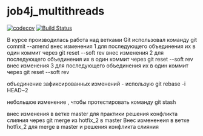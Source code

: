 # job4j_multithreads
[![codecov](https://codecov.io/gh/studentjob4j/job4j_multithreads/branch/master/graph/badge.svg?token=VGBV86PVZY)](https://codecov.io/gh/studentjob4j/job4j_multithreads)
[![Build Status](https://travis-ci.com/studentjob4j/job4j_multithreads.svg?branch=master)](https://travis-ci.com/studentjob4j/job4j_multithreads)

В курсе производилась работа над ветками Git
использовал команду git commit --amend
внес изменения 1 для последующего объединения их в один коммит через git reset --soft rev
внес изменения 2 для последующего объединения их в один коммит через git reset --soft rev
внес изменения 3 для последующего объединения их в один коммит через git reset --soft rev

объединение зафиксированных изменений - использую git rebase -i HEAD~2

небольшое изменение , чтобы протестировать команду git stash

внес изменения в ветке master для практики решения конфликта слияния через git merge из hotfix_2 в master
Внес измененеия в ветке hotfix_2 для merge в master и решения конфликта слияния